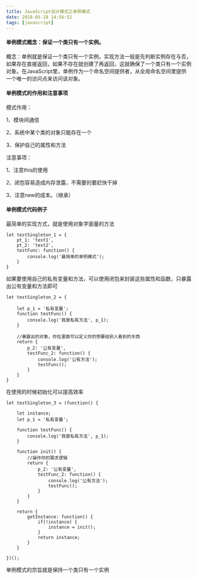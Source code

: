 ```yaml
---
title: JavaScript设计模式之单例模式
date: 2018-05-28 14:56:52
tags: [javascript]
---
```




#### 单例模式概念：保证一个类只有一个实例。

概念：单例就是保证一个类只有一个实例，实现方法一般是先判断实例存在与否，如果存在直接返回，如果不存在就创建了再返回，这就确保了一个类只有一个实例对象。在JavaScript里，单例作为一个命名空间提供者，从全局命名空间里提供一个唯一的访问点来访问该对象。

#### 单例模式的作用和注意事项

模式作用：

1、模块间通信

2、系统中某个类的对象只能存在一个

3、保护自己的属性和方法

注意事项：

1、注意this的使用

2、闭包容易造成内存泄露，不需要的要赶快干掉

3、注意new的成本。（继承）

<!--more-->

#### 单例模式代码例子

最简单的实现方式，就是使用对象字面量的方法

```
let testSingleton_1 = {
    pt_1: 'test1',
    pt_2: 'test2',
    testFunc: function() {
        console.log('最简单的单例模式');
    }
}
```

如果要使用自己的私有变量和方法，可以使用闭包来封装这些属性和函数，只暴露出公有变量和方法即可

```
let testSingleton_2 = {

    let p_1 = '私有变量';
    function testFunc() {
        console.log('我是私有方法', p_1);
    }

    //暴露出的对象，你在里面可以定义你的想要给别人看到的东西
    return {
        p_2: '公有变量',
        testFunc_2: function() {
            console.log('公有方法');
            testFunc();
        }
    }
}
```

在使用的时候初始化可以提高效率

```
let testSingleton_3 = (function() {

    let instance;
    let p_1 = '私有变量';

    function testFunc() {
        console.log('我是私有方法', p_1);
    }

    function init() {
        //操作你的需求逻辑
        return {
            p_2: '公有变量',
            testFunc_2: function() {
                console.log('公有方法');
                testFunc();
            }
        }
    }

    return {
        getInstance: function() {
            if(!instance) {
                instance = init();
            }
            return instance;
        }
    }

})();
```

单例模式的宗旨就是保持一个类只有一个实例